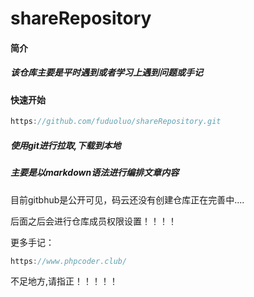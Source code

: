 # shareRepository
#### 简介

##### 该仓库主要是平时遇到或者学习上遇到问题或手记

#### 快速开始

```js
https://github.com/fuduoluo/shareRepository.git
```

##### 使用git进行拉取,下载到本地

##### 主要是以markdown语法进行编排文章内容

目前gitbhub是公开可见，码云还没有创建仓库正在完善中....

后面之后会进行仓库成员权限设置！！！！

更多手记：

```js
https://www.phpcoder.club/
```

不足地方,请指正！！！！！